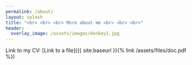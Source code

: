 ```yaml
---      
permalink: /about/
layout: splash
title: "<br> <br> <br> More about me <br> <br> <br>"
header:
  overlay_image: /assets/images/donkey1.jpg
---
```


Link to my CV:
[Link to a file]({{ site.baseurl }}{% link /assets/files/doc.pdf %})
